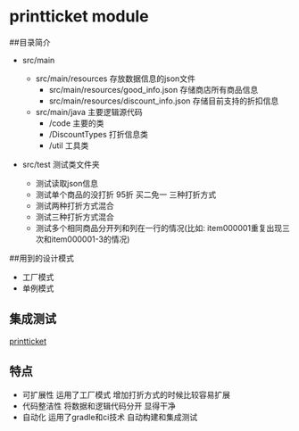 # printticket module

##目录简介

* src/main
    + src/main/resources 存放数据信息的json文件
        - src/main/resources/good_info.json 存储商店所有商品信息
        - src/main/resources/discount_info.json 存储目前支持的折扣信息
    + src/main/java   主要逻辑源代码
        - /code  主要的类
        - /DiscountTypes  打折信息类
        - /util  工具类

* src/test   测试类文件夹
    + 测试读取json信息
    + 测试单个商品的没打折  95折  买二免一  三种打折方式
    + 测试两种打折方式混合
    + 测试三种打折方式混合
    + 测试多个相同商品分开列和列在一行的情况(比如: item000001重复出现三次和item000001-3的情况)


##用到的设计模式

+ 工厂模式
+ 单例模式

## 集成测试

[printticket](https://travis-ci.org/Izzyyang/printticket.svg?branch=master)

## 特点

* 可扩展性  运用了工厂模式  增加打折方式的时候比较容易扩展
* 代码整洁性 将数据和逻辑代码分开  显得干净
* 自动化  运用了gradle和ci技术   自动构建和集成测试

